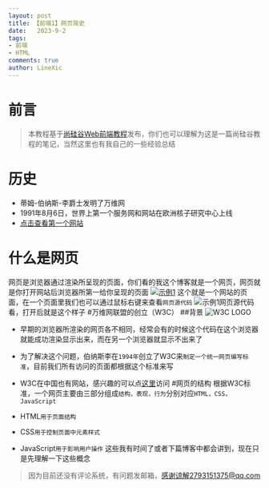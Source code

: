 ```yaml
---
layout: post
title: 【前端1】网页简史
date:   2023-9-2
tags: 
- 前端
- HTML
comments: true
author: LineXic
---
```


#  前言

>本教程基于[尚硅谷Web前端教程](https://b23.tv/Dr9IiSP "尚硅谷Web前端教程")发布，你们也可以理解为这是一篇尚硅谷教程的笔记，当然这里也有我自己的一些经验总结

# 历史
- 蒂姆-伯纳斯-李爵士发明了万维网
- 1991年8月6日，世界上第一个服务网和网站在欧洲核子研究中心上线
- [点击查看第一个网站](http://info.cern.ch/hypertext/WWW/TheProject.html)
# 什么是网页
网页是浏览器通过渲染所呈现的页面，你们看的我这个博客就是一个网页，网页就是你打开网站后浏览器所第一给你呈现的页面
[![示例1](https://img.linexic.top/file/18bd1c8cda8c982e8f894.jpg "示例1")](https://img.linexic.top/file/18bd1c8cda8c982e8f894.jpg "示例1")
这个就是一个网站的页面，在一个页面里我们也可以通过鼠标右键来查看`网页源代码`
![示例1网页源代码](https://img.linexic.top/file/7bce4ee4fb8c6a801a8f7.png "示例1网页源代码")
看，打开后就是这个样子
#万维网联盟的创立（W3C）
##背景
![W3C LOGO](https://img.linexic.top/file/33492b0d7267c7a0796a5.png "W3C LOGO")
- 早期的浏览器所渲染的网页各不相同，经常会有的时候这个代码在这个浏览器就能成功渲染显示出来，而在另一个浏览器就显示不出来了
- 为了解决这个问题，伯纳斯李在`1994年`创立了W3C来`制定一个统一网页编写标准`，目前我们所有访问的页面都根据这个标准来写
- W3C在中国也有网站，感兴趣的可以点[这里](https://www.chinaw3c.org/ "这里")访问
#网页的结构
根据W3C标准，一个网页主要由三部分组成`结构，表现，行为`分别对应`HTML，CSS，JavaScript`

- HTML`用于页面结构`
- CSS`用于控制页面中元素样式`
- JavaScript`用于影响用户操作`
这些我有时间了或者下篇博客中都会讲到，现在只是先理解一下这些概念
>因为目前还没有评论系统，有问题发邮箱，感谢谅解2793151375@qq.com

